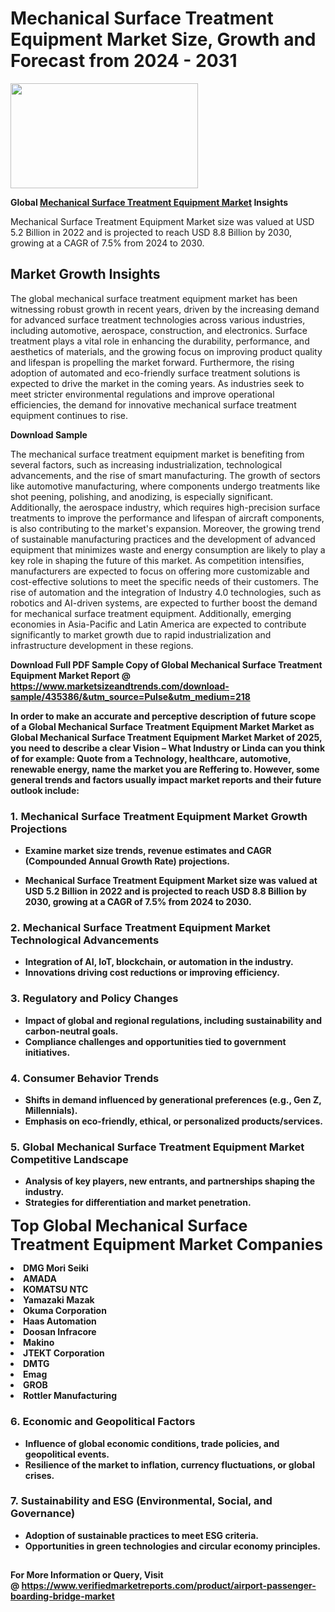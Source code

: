 <H1>Mechanical Surface Treatment Equipment Market Size, Growth and Forecast from 2024 - 2031</H1><img class="aligncenter size-medium wp-image-584254" src="https://thirdeyenews.in/wp-content/uploads/2024/09/Global-Market-Research-300x168.jpeg" alt="" width="300" height="168" /><p><strong>Global&nbsp;<a href="https://www.marketsizeandtrends.com/download-sample/435386/&amp;utm_source=Pulse&amp;utm_medium=218">Mechanical Surface Treatment Equipment Market</a> Insights</strong></p><p>Mechanical Surface Treatment Equipment Market size was valued at USD 5.2 Billion in 2022 and is projected to reach USD 8.8 Billion by 2030, growing at a CAGR of 7.5% from 2024 to 2030.</p><p><h2>Market Growth Insights</h2> <p>The global mechanical surface treatment equipment market has been witnessing robust growth in recent years, driven by the increasing demand for advanced surface treatment technologies across various industries, including automotive, aerospace, construction, and electronics. Surface treatment plays a vital role in enhancing the durability, performance, and aesthetics of materials, and the growing focus on improving product quality and lifespan is propelling the market forward. Furthermore, the rising adoption of automated and eco-friendly surface treatment solutions is expected to drive the market in the coming years. As industries seek to meet stricter environmental regulations and improve operational efficiencies, the demand for innovative mechanical surface treatment equipment continues to rise.</p> <p><strong>Download Sample</strong></p> <p>The mechanical surface treatment equipment market is benefiting from several factors, such as increasing industrialization, technological advancements, and the rise of smart manufacturing. The growth of sectors like automotive manufacturing, where components undergo treatments like shot peening, polishing, and anodizing, is especially significant. Additionally, the aerospace industry, which requires high-precision surface treatments to improve the performance and lifespan of aircraft components, is also contributing to the market's expansion. Moreover, the growing trend of sustainable manufacturing practices and the development of advanced equipment that minimizes waste and energy consumption are likely to play a key role in shaping the future of this market. As competition intensifies, manufacturers are expected to focus on offering more customizable and cost-effective solutions to meet the specific needs of their customers. The rise of automation and the integration of Industry 4.0 technologies, such as robotics and AI-driven systems, are expected to further boost the demand for mechanical surface treatment equipment. Additionally, emerging economies in Asia-Pacific and Latin America are expected to contribute significantly to market growth due to rapid industrialization and infrastructure development in these regions.</p> <p><strong></p><p><span class=""><strong>Download Full PDF Sample Copy of Global Mechanical Surface Treatment Equipment Market Report</strong> @ <a href="https://www.marketsizeandtrends.com/download-sample/435386/&amp;utm_source=Pulse&amp;utm_medium=218" target="_blank">https://www.marketsizeandtrends.com/download-sample/435386/&amp;utm_source=Pulse&amp;utm_medium=218</a></span></p><p>In order to make an accurate and perceptive description of future scope of a Global&nbsp;Mechanical Surface Treatment Equipment Market Market as Global&nbsp;Mechanical Surface Treatment Equipment Market Market of 2025, you need to describe a clear Vision &ndash; What Industry or Linda can you think of for example: Quote from a Technology, healthcare, automotive, renewable energy, name the market you are Reffering to. However, some general trends and factors usually impact market reports and their future outlook include:</p><h3>1.&nbsp;<strong>Mechanical Surface Treatment Equipment Market Growth Projections</strong></h3><ul><li>Examine market size trends, revenue estimates and CAGR (Compounded Annual Growth Rate) projections.</li><li><p>Mechanical Surface Treatment Equipment Market size was valued at USD 5.2 Billion in 2022 and is projected to reach USD 8.8 Billion by 2030, growing at a CAGR of 7.5% from 2024 to 2030.</p></li></ul><h3>2.&nbsp;<strong>Mechanical Surface Treatment Equipment Market Technological Advancements</strong></h3><ul><li>Integration of AI, IoT, blockchain, or automation in the industry.</li><li>Innovations driving cost reductions or improving efficiency.</li></ul><h3>3.&nbsp;<strong>Regulatory and Policy Changes</strong></h3><ul><li>Impact of global and regional regulations, including sustainability and carbon-neutral goals.</li><li>Compliance challenges and opportunities tied to government initiatives.</li></ul><h3>4.&nbsp;<strong>Consumer Behavior Trends</strong></h3><ul><li>Shifts in demand influenced by generational preferences (e.g., Gen Z, Millennials).</li><li>Emphasis on eco-friendly, ethical, or personalized products/services.</li></ul><h3>5.&nbsp;<strong>Global Mechanical Surface Treatment Equipment Market Competitive Landscape</strong></h3><ul><li>Analysis of key players, new entrants, and partnerships shaping the industry.</li><li>Strategies for differentiation and market penetration.</li></ul><p data-pm-slice="1 1 []"><span style="color: inherit; font-family: inherit; font-size: 25px;">Top Global Mechanical Surface Treatment Equipment Market Companies</span></p><div class="" data-test-id=""><p><li>DMG Mori Seiki</li><li> AMADA</li><li> KOMATSU NTC</li><li> Yamazaki Mazak</li><li> Okuma Corporation</li><li> Haas Automation</li><li> Doosan Infracore</li><li> Makino</li><li> JTEKT Corporation</li><li> DMTG</li><li> Emag</li><li> GROB</li><li> Rottler Manufacturing</li></p></div><h3>6.&nbsp;<strong>Economic and Geopolitical Factors</strong></h3><ul><li>Influence of global economic conditions, trade policies, and geopolitical events.</li><li>Resilience of the market to inflation, currency fluctuations, or global crises.</li></ul><h3>7.&nbsp;<strong>Sustainability and ESG (Environmental, Social, and Governance)</strong></h3><ul><li>Adoption of sustainable practices to meet ESG criteria.</li><li>Opportunities in green technologies and circular economy principles.</li></ul><h2><strong style="font-size: 14px;">For More Information or Query, Visit @&nbsp;</strong><a style="background-color: #ffffff; font-size: 14px;" href="https://www.marketsizeandtrends.com/report/mechanical-surface-treatment-equipment-market/" target="_blank">https://www.verifiedmarketreports.com/product/airport-passenger-boarding-bridge-market</a></h2>

